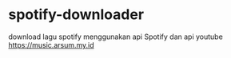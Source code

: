 # spotify-downloader
download lagu spotify menggunakan api Spotify dan api youtube
https://music.arsum.my.id
